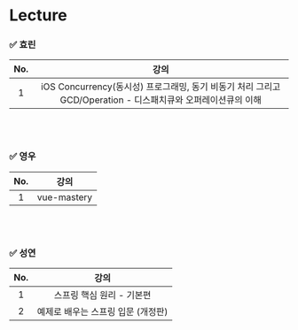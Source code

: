 # Lecture

### ✅ 효린

|No.| 강의 |
|:--:|:--:|
|1|iOS Concurrency(동시성) 프로그래밍, 동기 비동기 처리 그리고 GCD/Operation - 디스패치큐와 오퍼레이션큐의 이해 |



<br><br>

### ✅ 영우

|No.| 강의 |
|:--:|:--:|
|1|vue-mastery |



<br><br>

### ✅ 성연

|No.| 강의 |
|:--:|:--:|
|1| 스프링 핵심 원리 - 기본편  |
|2| 예제로 배우는 스프링 입문 (개정판)  |




